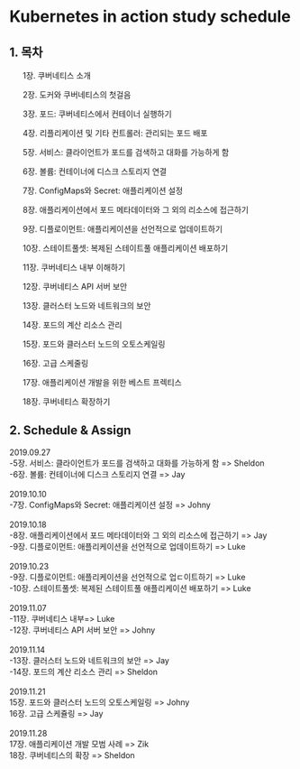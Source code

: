 # Kubernetes in action study schedule
## 1. 목차
<ol>1장. 쿠버네티스 소개</ol>
<ol>2장. 도커와 쿠버네티스의 첫걸음</ol>
<ol>3장. 포드: 쿠버네티스에서 컨테이너 실행하기</ol>
<ol>4장. 리플리케이션 및 기타 컨트롤러: 관리되는 포드 배포</ol>
<ol>5장. 서비스: 클라이언트가 포드를 검색하고 대화를 가능하게 함</ol>
<ol>6장. 볼륨: 컨테이너에 디스크 스토리지 연결</ol>
<ol>7장. ConfigMaps와 Secret: 애플리케이션 설정</ol>
<ol>8장. 애플리케이션에서 포드 메타데이터와 그 외의 리소스에 접근하기</ol>
<ol>9장. 디플로이먼트: 애플리케이션을 선언적으로 업데이트하기</ol>
<ol>10장. 스테이트풀셋: 복제된 스테이트풀 애플리케이션 배포하기</ol>
<ol>11장. 쿠버네티스 내부 이해하기</ol>
<ol>12장. 쿠버네티스 API 서버 보안</ol>
<ol>13장. 클러스터 노드와 네트워크의 보안</ol>
<ol>14장. 포드의 계산 리소스 관리</ol>
<ol>15장. 포드와 클러스터 노드의 오토스케일링</ol>
<ol>16장. 고급 스케줄링</ol>
<ol>17장. 애플리케이션 개발을 위한 베스트 프렉티스</ol>
<ol>18장. 쿠버네티스 확장하기</ol>
</ol>

## 2. Schedule & Assign
2019.09.27</br>
-5장. 서비스: 클라이언트가 포드를 검색하고 대화를 가능하게 함 => Sheldon</br>
-6장. 볼륨: 컨테이너에 디스크 스토리지 연결 => Jay</br>
</br>
2019.10.10</br>
-7장. ConfigMaps와 Secret: 애플리케이션 설정 => Johny</br>
</br>
2019.10.18</br>
-8장. 애플리케이션에서 포드 메타데이터와 그 외의 리소스에 접근하기 => Jay</br>
-9장. 디플로이먼트: 애플리케이션을 선언적으로 업데이트하기 => Luke</br>
</br>
2019.10.23</br>
-9장. 디플로이먼트: 애플리케이션을 선언적으로 업ㄷ이트하기 => Luke</br>
-10장. 스테이트풀셋: 복제된 스테이트풀 애플리케이션 배포하기 => Luke</br>
</br>
2019.11.07</br>
-11장. 쿠버네티스 내부=> Luke</br>
-12장. 쿠버네티스 API 서버 보안 => Johny</br>
</br>
2019.11.14</br>
-13장. 클러스터 노드와 네트워크의 보안 => Jay</br>
-14장. 포드의 계산 리소스 관리 => Sheldon</br>
</br>
2019.11.21</br>
15장. 포드와 클러스터 노드의 오토스케일링 => Johny</br>
16장. 고급 스케쥴링 => Jay</br>
</br>
2019.11.28</br>
17장. 애플리케이션 개발 모범 사례 => Zik</br>
18장. 쿠버네티스의 확장 => Sheldon</br>
